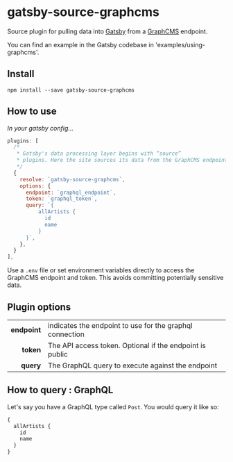 # gatsby-source-graphcms

Source plugin for pulling data into [Gatsby](https://github.com/gatsbyjs) from a [GraphCMS](https://graphcms.com) endpoint.

You can find an example in the Gatsby codebase in 'examples/using-graphcms'.

## Install

`npm install --save gatsby-source-graphcms`

## How to use
*In your gatsby config...*
```javascript
plugins: [
  /*
   * Gatsby's data processing layer begins with “source”
   * plugins. Here the site sources its data from the GraphCMS endpoint
   */
  {
    resolve: `gatsby-source-graphcms`,
    options: {
      endpoint: `graphql_endpoint`,
      token: `graphql_token`,
      query: `{
          allArtists {
            id
            name
          }
      }`,
    },
  }
],
```
Use a `.env` file or set environment variables directly to access the GraphCMS endpoint and token. This avoids committing potentially sensitive data.

## Plugin options
|              |                                                          |
|-------------:|:---------------------------------------------------------|
| **endpoint** | indicates the endpoint to use for the graphql connection |
| **token**    | The API access token. Optional if the endpoint is public |
| **query**    | The GraphQL query to execute against the endpoint        |

## How to query : GraphQL

Let's say you have a GraphQL type called `Post`. You would query it like so:

```graphql
{
  allArtists {
    id
    name
  }
}
```
